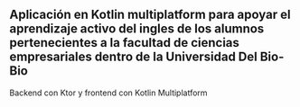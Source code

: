 ## Aplicación en Kotlin multiplatform para apoyar el aprendizaje activo del ingles de los alumnos pertenecientes a la facultad de ciencias empresariales dentro de la Universidad Del Bio-Bio
Backend con Ktor y frontend con Kotlin Multiplatform
